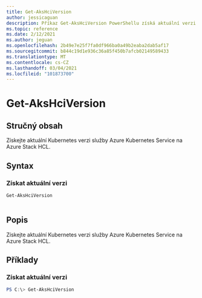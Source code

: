 ```yaml
---
title: Get-AksHciVersion
author: jessicaguan
description: Příkaz Get-AksHciVersion PowerShellu získá aktuální verzi Kubernetes služby Azure Kubernetes na Azure Stack HCL.
ms.topic: reference
ms.date: 2/12/2021
ms.author: jeguan
ms.openlocfilehash: 2b49e7e25f7fa0df966ba0a49b2eaba2dab5af17
ms.sourcegitcommit: b844c19d1e936c36a85f450b7afcb02149589433
ms.translationtype: MT
ms.contentlocale: cs-CZ
ms.lasthandoff: 03/04/2021
ms.locfileid: "101873700"
---
```

# <a name="get-akshciversion"></a>Get-AksHciVersion

## <a name="synopsis"></a>Stručný obsah
Získejte aktuální Kubernetes verzi služby Azure Kubernetes Service na Azure Stack HCL.

## <a name="syntax"></a>Syntax

### <a name="get-current-version"></a>Získat aktuální verzi
```powershell
Get-AksHciVersion  
                          
```

## <a name="description"></a>Popis
Získejte aktuální Kubernetes verzi služby Azure Kubernetes Service na Azure Stack HCL.

## <a name="examples"></a>Příklady

### <a name="get-current-version"></a>Získat aktuální verzi
```powershell
PS C:\> Get-AksHciVersion
```
